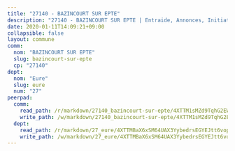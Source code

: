 ```yaml
---
title: "27140 - BAZINCOURT SUR EPTE"
description: "27140 - BAZINCOURT SUR EPTE | Entraide, Annonces, Initiatives"
date: 2020-01-11T14:09:21+09:00
collapsible: false
layout: commune
comm:
  nom: "BAZINCOURT SUR EPTE"
  slug: bazincourt-sur-epte
  cp: "27140"
dept:
  nom: "Eure"
  slug: eure
  num: "27"
peerpad:
  comm:
    read_path: /r/markdown/27140_bazincourt-sur-epte/4XTTM1sMZd9TqhG2EWKd3Kb7z57nEocK8HhK2yYX9hshesFyC
    write_path: /w/markdown/27140_bazincourt-sur-epte/4XTTM1sMZd9TqhG2EWKd3Kb7z57nEocK8HhK2yYX9hshesFyC-K3TgUraJimYfqJ3gBfRdgutXCLFsspRJk8EN2BiJGe5JEwA1ShPMnchVGipeyexH8Y8rdGkswokpchLq2EmQzQJDVp8N3wi12B1RPrBYBCfJBnZ6jcBAET93Y6zy8nPwgqdyAGZG
  dept:
    read_path: /r/markdown/27_eure/4XTTMBaX6xSM64UAX3YybedrsEGYEJtt6vopdQsPEFtGijgwg
    write_path: /w/markdown/27_eure/4XTTMBaX6xSM64UAX3YybedrsEGYEJtt6vopdQsPEFtGijgwg-K3TgUmjy61Gu7ZFzjoVmiacXP2Rc4pq6sxVCYUX3mFQZWQw9yCKsEoAMagtuW4jJTYhK96DsWW4cPmZLagvQNZ34BscGcu4btrtJibt18c1mpqofaWe6Q3RartDiuMTjY7NrsH4r
---
```


